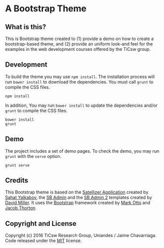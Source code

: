 # A Bootstrap Theme

## What is this?

This is Bootstrap theme created to
(1) provide a demo on how to create a bootstrap-based theme,
and (2) provide an uniform look-and feel for the examples in the web development courses offered by the TiCsw group.

## Development

To build the theme you may use `npm install`. The installation process will run `bower install` to download the dependencies. You must call `grunt` to compile the CSS files.

```
npm install
```

In addition, You may run `bower install` to update the dependencies and/or `grunt` to compile the CSS files.

```
bower install
grunt
```

## Demo

The project includes a set of demo pages. To check the demo, you may run `grunt` with the `serve` option.

```
grunt serve
```

## Credits

This Bootstrap theme is based on the [Satellizer Application](https://github.com/sahat/satellizer) created by [Sahat Yalkabov](https://github.com/sahat), the [SB Admin](http://startbootstrap.com/template-overviews/sb-admin/) and the [SB Admin 2](http://startbootstrap.com/template-overviews/sb-admin-2/) templates created by [David Miller](http://davidmiller.io/).
It uses the [Bootstrap](http://getbootstrap.com/) framework created by [Mark Otto](https://twitter.com/mdo) and [Jacob Thorton](https://twitter.com/fat).

## Copyright and License

Copyright (c) 2016  TiCsw Research Group, Uniandes / Jaime Chavarriaga.
Code released under the [MIT](https://opensource.org/licenses/MIT) license.